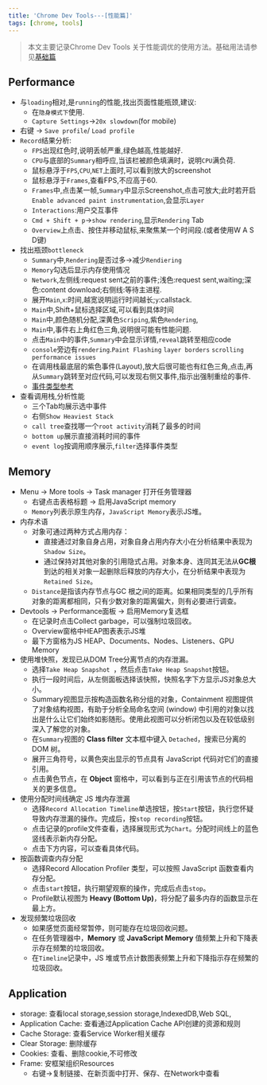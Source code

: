 ```yaml
---
title: 'Chrome Dev Tools---[性能篇]'
tags: [chrome, tools]
---
```

> 本文主要记录Chrome Dev Tools 关于性能调优的使用方法。基础用法请参见[基础篇](//wolffn.github.io/blog/2017/11/15/Chrome-Dev-Tools-%E5%9F%BA%E7%A1%80%E7%AF%87/)  

<!--truncate-->
## Performance
- 与`loading`相对,是`running`的性能,找出页面性能瓶颈,建议:
  - 在`隐身模式下`使用.
  - `Capture Settings`->`20x slowdown`(for mobile)
- 右键 -> `Save profile`/ `Load profile`
- `Record`结果分析:
  - `FPS`出现红色时,说明丢帧严重,绿色越高,性能越好.
  - `CPU`与底部的`Summary`相呼应,当该栏被颜色填满时，说明`CPU`满负荷.
  - 鼠标悬浮于`FPS`,`CPU`,`NET`上面时,可以看到放大的screenshot
  - 鼠标悬浮于`Frames`,查看FPS,不应高于60.
  - `Frames`中,点击某一帧,`Summary`中显示Screenshot,点击可放大;此时若开启`Enable advanced paint instrumentation`,会显示`Layer`
  - `Interactions`:用户交互事件
  - `Cmd + Shift + p`->`show rendering`,显示`Rendering` Tab
  - `Overview`上点击、按住并移动鼠标,来聚焦某一个时间段.(或者使用W A S D键)
- 找出瓶颈`bottleneck`
  - `Summary`中,`Rendering`是否过多->减少`Rendiering`
  - `Memory`勾选后显示内存使用情况
  - `Network`,左侧线:request sent之前的事件;浅色:request sent,waiting;深色:content download;右侧线:等待主进程.
  - 展开`Main`,`x`:时间,越宽说明运行时间越长;`y`:callstack.
  - `Main`中,Shift+鼠标选择区域,可以看到具体时间
  - `Main`中,颜色随机分配,深黄色`Scriping`,紫色`Rendering`,
  - `Main`中,事件右上角红色三角,说明很可能有性能问题.
  - 点击`Main`中的事件,`Summary`中会显示详情,`reveal`跳转至相应code
  - `console`旁边有`rendering`.`Paint Flashing` `layer borders` `scrolling performance issues`
  - 在调用栈最底层的紫色事件(Layout),放大后很可能也有红色三角,点击,再从`Summary`跳转至对应代码,可以发现右侧又事件,指示出强制重绘的事件.
  - [事件类型参考](https://developers.google.com/web/tools/chrome-devtools/evaluate-performance/performance-reference)
- 查看调用栈,分析性能
  - 三个Tab均展示选中事件
  - 右侧`Show Heaviest Stack`
  - `call tree`查找哪一个`root activity`消耗了最多的时间
  - `bottom up`展示直接消耗时间的事件
  - `event log`按调用顺序展示,`filter`选择事件类型

## Memory

- Menu -> More tools -> Task manager 打开任务管理器
  - 右键点击表格标题 -> 启用JavaScript memory
  - `Memory`列表示原生内存，`JavaScript Memory`表示JS堆。
- 内存术语
  - 对象可通过两种方式占用内存：
    - 直接通过对象自身占用，对象自身占用内存大小在分析结果中表现为`Shadow Size`。
    - 通过保持对其他对象的引用隐式占用。对象本身、连同其无法从**GC根**到达的相关对象一起删除后释放的内存大小，在分析结果中表现为`Retained Size`。
  - `Distance`是指该内存节点与GC 根之间的距离。如果相同类型的几乎所有对象的距离都相同，只有少数对象的距离偏大，则有必要进行调查。
- Devtools -> Performance面板 -> 启用Memory复选框
  - 在记录时点击Collect garbage，可以强制垃圾回收。
  - Overview窗格中HEAP图表表示JS堆
  - 最下方窗格为JS HEAP、Documents、Nodes、Listeners、GPU Memory
- 使用堆快照，发现已从DOM Tree分离节点的内存泄漏。
  - 选择`Take Heap Snapshot `，然后点击`Take Heap Snapshot`按钮。
  - 执行一段时间后，从左侧面板选择该快照，快照名字下方显示JS对象总大小。
  - Summary视图显示按构造函数名称分组的对象，Containment 视图提供了对象结构视图，有助于分析全局命名空间 (window) 中引用的对象以找出是什么让它们始终如影随形。使用此视图可以分析闭包以及在较低级别深入了解您的对象。
  - 在`Summary`视图的 **Class filter** 文本框中键入 `Detached`，搜索已分离的 DOM 树。
  - 展开三角符号，以黄色突出显示的节点具有 JavaScript 代码对它们的直接引用。
  - 点击黄色节点，在 **Object** 窗格中，可以看到与正在引用该节点的代码相关的更多信息。 
- 使用分配时间线确定 JS 堆内存泄漏
  - 选择`Record Allocation Timeline`单选按钮，按`Start`按钮，执行您怀疑导致内存泄漏的操作。完成后，按`stop recording`按钮。
  - 点击记录的profile文件查看，选择展现形式为`Chart`。分配时间线上的蓝色竖线表示新内存分配。
  - 点击下方内容，可以查看具体代码。
- 按函数调查内存分配
  - 选择Record Allocation Profiler 类型，可以按照 JavaScript 函数查看内存分配。
  - 点击`start`按钮，执行期望观察的操作，完成后点击`stop`。
  - Profile默认视图为 **Heavy (Bottom Up)**，将分配了最多内存的函数显示在最上方。
- 发现频繁垃圾回收
  - 如果感觉页面经常暂停，则可能存在垃圾回收问题。
  - 在任务管理器中，**Memory** 或 **JavaScript Memory** 值频繁上升和下降表示存在频繁的垃圾回收。
  - 在`Timeline`记录中，JS 堆或节点计数图表频繁上升和下降指示存在频繁的垃圾回收。


## Application

- storage: 查看local storage,session storage,IndexedDB,Web SQL,
- Application Cache: 查看通过Application Cache API创建的资源和规则
- Cache Storage: 查看Service Worker相关缓存
- Clear Storage: 删除缓存
- Cookies: 查看、删除cookie,不可修改
- Frame: 安框架组织Resources
  - 右键->复制链接、在新页面中打开、保存、在Network中查看
